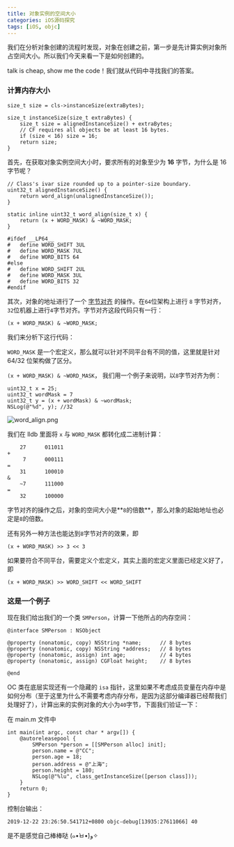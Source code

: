```yaml
---
title: 对象实例的空间大小
categories: iOS源码探究
tags: [iOS, objc]
---
```


我们在分析对象创建的流程时发现，对象在创建之前，第一步是先计算实例对象所占空间大小。所以我们今天来看一下是如何创建的。

<!-- more -->

talk is cheap, show me the code！我们就从代码中寻找我们的答案。
 
### 计算内存大小

```objc
size_t size = cls->instanceSize(extraBytes);
 
size_t instanceSize(size_t extraBytes) {
    size_t size = alignedInstanceSize() + extraBytes;
    // CF requires all objects be at least 16 bytes.
    if (size < 16) size = 16;
    return size;
}
```
首先，在获取对象实例空间大小时，要求所有的对象至少为 **16** 字节，为什么是 16 字节呢？

```objc
// Class's ivar size rounded up to a pointer-size boundary.
uint32_t alignedInstanceSize() {
    return word_align(unalignedInstanceSize());
}

static inline uint32_t word_align(size_t x) {
    return (x + WORD_MASK) & ~WORD_MASK;
}
```
```objc
#ifdef __LP64__
#   define WORD_SHIFT 3UL
#   define WORD_MASK 7UL
#   define WORD_BITS 64
#else
#   define WORD_SHIFT 2UL
#   define WORD_MASK 3UL
#   define WORD_BITS 32
#endif
```
其次，对象的地址进行了一个 [字节对齐](https://redye.github.io/2019/12/22/address-align/#more) 的操作。在`64`位架构上进行 `8` 字节对齐，`32`位机器上进行`4`字节对齐。字节对齐这段代码只有一行：

```objc
(x + WORD_MASK) & ~WORD_MASK;
```
我们来分析下这行代码：

`WORD_MASK` 是一个宏定义，那么就可以针对不同平台有不同的值，这里就是针对 64/32 位架构做了区分。

`(x + WORD_MASK) & ~WORD_MASK`， 我们用一个例子来说明，以`8`字节对齐为例：

```objc
uint32_t x = 25;
uint32_t wordMask = 7
uint32_t y = (x + wordMask) & ~wordMask;
NSLog(@"%d", y); //32
```
![word_align.png](https://i.loli.net/2019/12/22/dTBl8jgUQuY9ORH.png)

我们在 lldb 里面将 `x` 与 `WORD_MASK` 都转化成二进制计算：

```
	27		011011
+
	 7		000111
=
	31		100010
&  
	~7		111000
=
	32		100000		
```
字节对齐的操作之后，对象的空间大小是**`8`的倍数**，那么对象的起始地址也必定是`8`的倍数。

还有另外一种方法也能达到`8`字节对齐的效果，即

```objc
(x + WORD_MASK) >> 3 << 3
```

如果要符合不同平台，需要定义个宏定义，其实上面的宏定义里面已经定义好了，即

```objc
(x + WORD_MASK) >> WORD_SHIFT << WORD_SHIFT
```
### 这是一个例子
现在我们给出我们的一个类 `SMPerson`，计算一下他所占的内存空间：

```objc
@interface SMPerson : NSObject

@property (nonatomic, copy) NSString *name;      // 8 bytes
@property (nonatomic, copy) NSString *address;   // 8 bytes
@property (nonatomic, assign) int age;           // 4 bytes
@property (nonatomic, assign) CGFloat height;    // 8 bytes

@end
```

OC 类在底层实现还有一个隐藏的 `isa` 指针，这里如果不考虑成员变量在内存中是如何分布（至于这里为什么不需要考虑内存分布，是因为这部分编译器已经帮我们处理好了），计算出来的实例对象的大小为`40`字节，下面我们验证一下：

在 main.m 文件中

```objc
int main(int argc, const char * argv[]) {
    @autoreleasepool {
        SMPerson *person = [[SMPerson alloc] init];
        person.name = @"CC";
        person.age = 18;
        person.address = @"上海";
        person.height = 180;
        NSLog(@"%lu", class_getInstanceSize([person class]));
    }
    return 0;
}
```
控制台输出：

```objc
2019-12-22 23:26:50.541712+0800 objc-debug[13935:27611066] 40
```
是不是感觉自己棒棒哒 (๑•̀ㅂ•́)و✧
